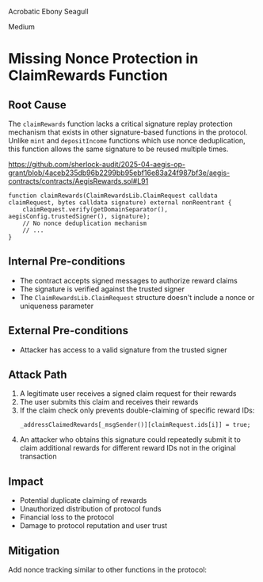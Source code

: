 Acrobatic Ebony Seagull

Medium

# Missing Nonce Protection in ClaimRewards Function

## Root Cause

The `claimRewards` function lacks a critical signature replay protection mechanism that exists in other signature-based functions in the protocol. Unlike `mint` and `depositIncome` functions which use nonce deduplication, this function allows the same signature to be reused multiple times.

https://github.com/sherlock-audit/2025-04-aegis-op-grant/blob/4aceb235db96b2299bb95ebf16e83a24f987bf3e/aegis-contracts/contracts/AegisRewards.sol#L91

```solidity
function claimRewards(ClaimRewardsLib.ClaimRequest calldata claimRequest, bytes calldata signature) external nonReentrant {
    claimRequest.verify(getDomainSeparator(), aegisConfig.trustedSigner(), signature);
    // No nonce deduplication mechanism
    // ...
}
```

## Internal Pre-conditions

- The contract accepts signed messages to authorize reward claims
- The signature is verified against the trusted signer
- The `ClaimRewardsLib.ClaimRequest` structure doesn't include a nonce or uniqueness parameter

## External Pre-conditions

- Attacker has access to a valid signature from the trusted signer

## Attack Path

1. A legitimate user receives a signed claim request for their rewards
2. The user submits this claim and receives their rewards
3. If the claim check only prevents double-claiming of specific reward IDs:
   ```solidity
   _addressClaimedRewards[_msgSender()][claimRequest.ids[i]] = true;
   ```
4. An attacker who obtains this signature could repeatedly submit it to claim additional rewards for different reward IDs not in the original transaction

## Impact

- Potential duplicate claiming of rewards
- Unauthorized distribution of protocol funds
- Financial loss to the protocol
- Damage to protocol reputation and user trust

## Mitigation

Add nonce tracking similar to other functions in the protocol: